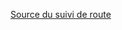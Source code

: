 [Source du suivi de route](https://github.com/NVIDIA-AI-IOT/jetbot/tree/master/notebooks/road_following)
